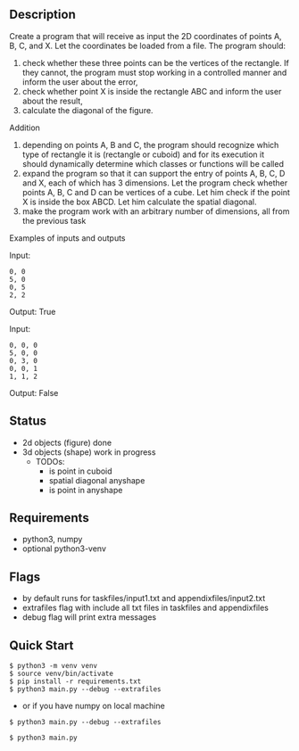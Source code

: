 ## Description
Create a program that will receive as input the 2D coordinates of points A, B, C, and X. Let the coordinates be loaded from a file. The program should:
1. check whether these three points can be the vertices of the rectangle. If they cannot, the program must stop working in a controlled manner and inform the user about the error,
2. check whether point X is inside the rectangle ABC and inform the user about the result,
3. calculate the diagonal of the figure.

Addition
1. depending on points A, B and C, the program should recognize which type of rectangle it is (rectangle or cuboid) and for its execution it should dynamically determine which classes or functions will be called
2. expand the program so that it can support the entry of points A, B, C, D and X, each of which has 3 dimensions. Let the program check whether points A, B, C and D can be vertices of a cube. Let him check if the point X is inside the box ABCD. Let him calculate the spatial diagonal.
3. make the program work with an arbitrary number of dimensions, all from the previous task

Examples of inputs and outputs

Input:
```text
0, 0
5, 0
0, 5
2, 2
```

Output:
True

Input:
```text
0, 0, 0
5, 0, 0
0, 3, 0
0, 0, 1
1, 1, 2
```

Output:
False

## Status
- 2d objects (figure) done
- 3d objects (shape) work in progress
    - TODOs:
        - is point in cuboid
        - spatial diagonal anyshape
        - is point in anyshape

## Requirements
- python3, numpy
- optional python3-venv

## Flags
- by default runs for taskfiles/input1.txt and appendixfiles/input2.txt
- extrafiles flag with include all txt files in taskfiles and appendixfiles
- debug flag will print extra messages

## Quick Start
```console
$ python3 -m venv venv
$ source venv/bin/activate
$ pip install -r requirements.txt
$ python3 main.py --debug --extrafiles
```
- or if you have numpy on local machine
```console
$ python3 main.py --debug --extrafiles
```
```console
$ python3 main.py
```
